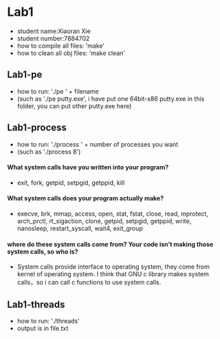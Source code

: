 
# Lab1
- student name:Xiaoran Xie
- student number:7884702
- how to compile all files: 'make'
- how to clean all obj files: 'make clean'
## Lab1-pe
- how to run: './pe ' + filename
- (such as './pe putty.exe', i have put one 64bit-x86 putty.exe in this folder, you can put other putty.exe here)
## Lab1-process
- how to run: './process ' + number of processes you want
- (such as './process 8')
#### What system calls have you written into your program?
- exit, fork, getpid, setpgid, getppid, kill
#### What system calls does your program actually make? 
- execve, brk, mmap, access, open, stat, fstat, close, read, mprotect, arch_prctl, rt_sigaction, clone, getpid, setpgid, getppid, write, nanosleep, restart_syscall, wait4, exit_group
#### where do these system calls come from? Your code isn’t making those system calls, so who is?
- System calls provide interface to operating system, they come from kernel of operating system. I think that GNU c library makes system calls，so i can call c functions to use system calls.
## Lab1-threads
- how to run: './threads' 
- output is in file.txt